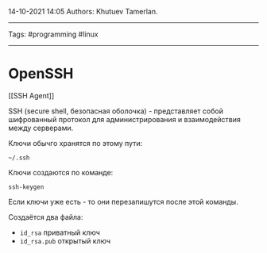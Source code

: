 14-10-2021
14:05
Authors: Khutuev Tamerlan.
***
Tags: #programming #linux
***
# OpenSSH
[[SSH Agent]]

SSH (secure shell, безопасная оболочка) - представляет собой шифрованный протокол для администрирования и взаимодействия между серверами.

Ключи обычго хранятся по этому пути:
```
~/.ssh
```

Ключи создаются по команде:
```
ssh-keygen
```

Если ключи уже есть - то они перезапишутся после этой команды.

Создаётся два файла:
- `id_rsa`  приватный ключ
- `id_rsa.pub` открытый ключ